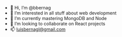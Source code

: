 - 👋 Hi, I’m @bbernag
- 👀 I’m interested in all stuff about web development
- 🌱 I’m currently mastering MongoDB and Node
- 💞️ I’m looking to collaborate on React projects
- 📫 luisbernagl@gmail.com

<!---
bbernag/bbernag is a ✨ special ✨ repository because its `README.md` (this file) appears on your GitHub profile.
You can click the Preview link to take a look at your changes.
--->
